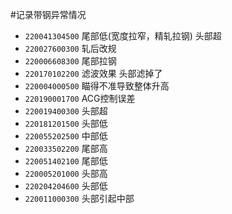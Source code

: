 #记录带钢异常情况
* `220041304500` 尾部低(宽度拉窄，精轧拉钢) 头部超
* `220027600300` 轧后改规
* `220006608300` 尾部拉钢
* `220170102200` 滤波效果 头部滤掉了
* `220004000500` 瞄得不准导致整体升高
* `220190001700` ACG控制误差
* `220019400300` 头部超
* `220181201500` 头部低
* `220055202500` 中部低
* `220033502200` 尾部高
* `220051402100` 尾部低
* `220005201000` 头部高
* `220204204600` 头部低
* `220011000300` 头部引起中部
